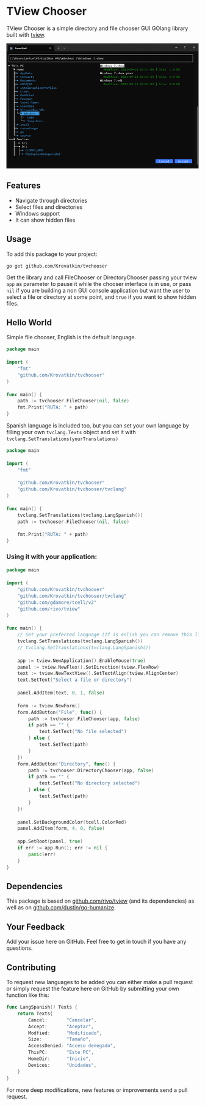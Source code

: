# TView Chooser

TView Chooser is a simple directory and file chooser GUI GOlang library built with [tview](https://github.com/rivo/tview).

![ScreenShot](https://raw.githubusercontent.com/AEROGU/tvchooser/main/ScreenShot.png)

## Features
- Navigate through directories
- Select files and directories
- Windows support
- It can show hidden files

## Usage

To add this package to your project:

```
go get github.com/Krovatkin/tvchooser
```

Get the library and call FileChooser or DirectoryChooser passing your tview `app` as parameter to pause it while the chooser interface is in use, or pass `nil` if you are building a non GUI console application but want the user to select a file or directory at some point, and `true` if you want to show hidden files. 

## Hello World

Simple file chooser, English is the default language.

```go
package main

import (
	"fmt"
	"github.com/Krovatkin/tvchooser"
)

func main() {
	path := tvchooser.FileChooser(nil, false)
	fmt.Print("RUTA: " + path)
}
```

Spanish language is included too, but you can set your own language by filling your own `tvclang.Texts` object and set it with `tvclang.SetTranslations(yourTranslations)`

```go
package main

import (
	"fmt"

	"github.com/Krovatkin/tvchooser"
	"github.com/Krovatkin/tvchooser/tvclang"
)

func main() {
	tvclang.SetTranslations(tvclang.LangSpanish())
	path := tvchooser.FileChooser(nil, false)

	fmt.Print("RUTA: " + path)
}
```

### Using it with your application:

```go
package main

import (
	"github.com/Krovatkin/tvchooser"
	"github.com/Krovatkin/tvchooser/tvclang"
	"github.com/gdamore/tcell/v2"
	"github.com/rivo/tview"
)

func main() {
	// Set your preferred language (If is enlish you can remove this line because it is the default)
	tvclang.SetTranslations(tvclang.LangSpanish())
	// tvclang.SetTranslations(tvclang.LangSpanish())

	app := tview.NewApplication().EnableMouse(true)
	panel := tview.NewFlex().SetDirection(tview.FlexRow)
	text := tview.NewTextView().SetTextAlign(tview.AlignCenter)
	text.SetText("Select a file or directory")

	panel.AddItem(text, 0, 1, false)

	form := tview.NewForm()
	form.AddButton("File", func() {
		path := tvchooser.FileChooser(app, false)
		if path == "" {
			text.SetText("No file selected")
		} else {
			text.SetText(path)
		}
	})
	form.AddButton("Directory", func() {
		path := tvchooser.DirectoryChooser(app, false)
		if path == "" {
			text.SetText("No directory selected")
		} else {
			text.SetText(path)
		}
	})

	panel.SetBackgroundColor(tcell.ColorRed)
	panel.AddItem(form, 4, 0, false)

	app.SetRoot(panel, true)
	if err := app.Run(); err != nil {
		panic(err)
	}
}
```



## Dependencies

This package is based on [github.com/rivo/tview](https://github.com/rivo/tview) (and its dependencies) as well as on [github.com/dustin/go-humanize](https://github.com/dustin/go-humanize).

## Your Feedback

Add your issue here on GitHub. Feel free to get in touch if you have any questions.

## Contributing

To request new languages to be added you can either make a pull request or simply request the feature here on GitHub by submitting your own function like this:

```go
func LangSpanish() Texts {
	return Texts{
		Cancel:       "Cancelar",
		Accept:       "Aceptar",
		Modfied:      "Modificado",
		Size:         "Tamaño",
		AccessDenied: "Acceso denegado",
		ThisPC:       "Este PC",
		HomeDir:      "Inicio",
		Devices:      "Unidades",
	}
}
```

For more deep modifications, new features or improvements send a pull request.
